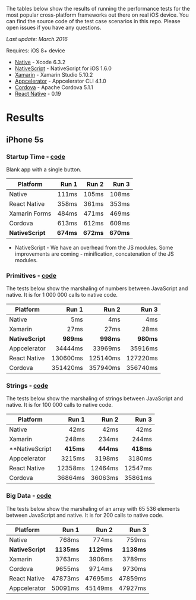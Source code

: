 The tables below show the results of running the performance tests for the most popular cross-platform frameworks out there on real iOS device.
You can find the source code of the test case scenarios in this repo. Please open issues if you have any questions.

*Last update: March.2016*

Requires: iOS 8+ device

* [Native](https://developer.apple.com/xcode/) - Xcode 6.3.2
* [NativeScript](https://www.nativescript.org/) - NativeScript for iOS 1.6.0
* [Xamarin](http://xamarin.com/studio) - Xamarin Studio 5.10.2
* [Appcelerator](http://docs.appcelerator.com/platform/latest/#!/guide/Appcelerator_Command-Line_Interface_Reference) - Appcelerator CLI 4.1.0
* [Cordova](https://cordova.apache.org/) - Apache Cordova 5.1.1
* [React Native](https://facebook.github.io/react-native/) - 0.19

# Results

## iPhone 5s

### Startup Time - [code](https://github.com/NativeScript/sample-iOS-Profiling/blob/performance-tests/NativeScript/bootstrap.js#L1)
Blank app with a single button.

| Platform     | Run 1      | Run 2      | Run 3      |
| ------------ | ---------: | ---------: | ---------: |
| Native       | 111ms      | 105ms      | 108ms      |
| React Native | 358ms      | 361ms      | 353ms      |
| Xamarin Forms| 484ms      | 471ms      | 469ms      |
| Cordova      | 613ms      | 612ms      | 609ms      |
| **NativeScript** | **674ms**      | **672ms**      | **670ms**      |

* NativeScript - We have an overhead from the JS modules. Some improvements are coming - minification, concatenation of the JS modules.

### Primitives - [code](https://github.com/NativeScript/sample-iOS-Profiling/blob/performance-tests/NativeScript/bootstrap.js#L10)
The tests below show the marshaling of numbers between JavaScript and native. It is for 1 000 000 calls to native code.

| Platform     | Run 1      | Run 2      | Run 3      |
| ------------ | ---------: | ---------: | ---------: |
| Native       | 5ms        | 4ms        | 4ms        |
| Xamarin      | 27ms       | 27ms       | 28ms       |
| **NativeScript** | **989ms**      | **998ms**      | **980ms**      |
| Appcelerator | 34444ms    | 33969ms    | 35916ms    |
| React Native | 130600ms   | 125140ms   | 127220ms   |
| Cordova      | 351420ms   | 357940ms   | 356740ms   |

### Strings - [code](https://github.com/NativeScript/sample-iOS-Profiling/blob/performance-tests/NativeScript/bootstrap.js#L17)
The tests below show the marshaling of strings between JavaScript and native. It is for 100 000 calls to native code.

| Platform     | Run 1      | Run 2      | Run 3      |
| ------------ | ---------: | ---------: | ---------: |
| Native       | 42ms       | 42ms       | 42ms       |
| Xamarin      | 248ms      | 234ms      | 244ms      |
| **NativeScript | **415ms**      | **444ms**      | **418ms**      |
| Appcelerator | 3215ms     | 3198ms     | 3180ms     |
| React Native | 12358ms    | 12464ms    | 12547ms    |
| Cordova      | 36864ms    | 36063ms    | 35861ms    |

### Big Data - [code](https://github.com/NativeScript/sample-iOS-Profiling/blob/performance-tests/NativeScript/bootstrap.js#L31)
The tests below show the marshaling of an array with 65 536 elements between JavaScript and native. It is for 200 calls to native code.

| Platform     | Run 1      | Run 2      | Run 3      |
| ------------ | ---------: | ---------: | ---------: |
| Native       | 768ms      | 774ms      | 759ms      |
| **NativeScript** | **1135ms**     | **1129ms**     | **1138ms**     |
| Xamarin      | 3763ms     | 3906ms     | 3789ms     |
| Cordova      | 9655ms     | 9714ms     | 9730ms     |
| React Native | 47873ms    | 47695ms    | 47859ms    |
| Appcelerator | 50091ms    | 45149ms    | 47927ms    |
